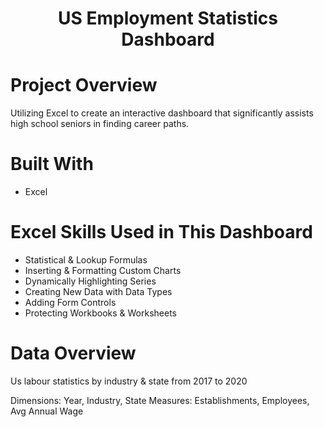 # <p align="center">US Employment Statistics Dashboard</p> 
# Project Overview
Utilizing Excel to create an interactive dashboard that significantly assists high school seniors in finding career paths.

# Built With
* Excel

# Excel Skills Used in This Dashboard
- Statistical & Lookup Formulas
- Inserting & Formatting Custom Charts
- Dynamically Highlighting Series
- Creating New Data with Data Types
- Adding Form Controls
- Protecting Workbooks & Worksheets

# Data Overview
Us labour statistics by industry & state from 2017 to 2020

Dimensions: Year, Industry, State
Measures: Establishments, Employees, Avg Annual Wage
